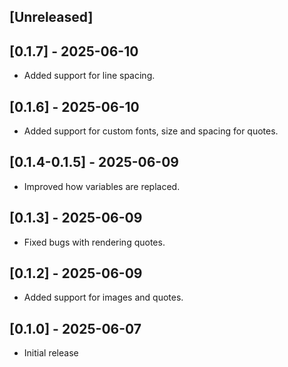 ## [Unreleased]

## [0.1.7] - 2025-06-10

- Added support for line spacing.

## [0.1.6] - 2025-06-10

- Added support for custom fonts, size and spacing for quotes.

## [0.1.4-0.1.5] - 2025-06-09

- Improved how variables are replaced.

## [0.1.3] - 2025-06-09

- Fixed bugs with rendering quotes.

## [0.1.2] - 2025-06-09

- Added support for images and quotes.

## [0.1.0] - 2025-06-07

- Initial release
